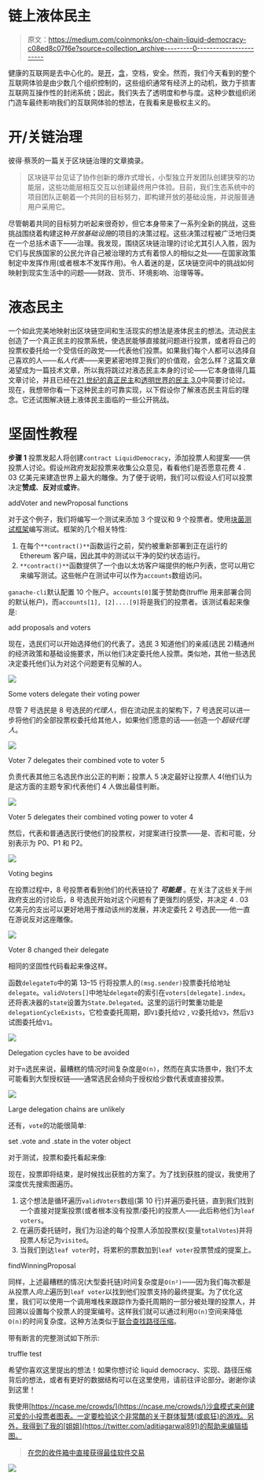 # 链上液体民主

> 原文：<https://medium.com/coinmonks/on-chain-liquid-democracy-c08ed8c07f6e?source=collection_archive---------0----------------------->

健康的互联网是去中心化的。是[开](https://www.mozilla.org/en-US/internet-health/open-innovation/)，[含](https://www.mozilla.org/en-US/internet-health/digital-inclusion/)，空档，安全。然而，我们今天看到的整个互联网体验是由少数几个组织控制的，这些组织通常有经济上的动机，致力于损害互联网互操作性的封闭系统；因此，我们失去了透明度和参与度。这种少数组织闭门造车最终影响我们的互联网体验的想法，在我看来是极权主义的。

# **开/关链治理**

彼得·蔡茨的一篇关于区块链治理的文章摘录。

> 区块链平台见证了协作创新的爆炸式增长，小型独立开发团队创建狭窄的功能层，这些功能层相互交互以创建最终用户体验。目前，我们生态系统中的项目团队正朝着一个共同的目标努力，即构建开放的基础设施，并说服普通用户采用它。

尽管朝着共同的目标努力听起来很奇妙，但它本身带来了一系列全新的挑战，这些挑战围绕着构建这种*开放基础设施*的项目的决策过程。这些决策过程被广泛地归类在一个总括术语下——治理。我发现，围绕区块链治理的讨论尤其引人入胜，因为它们与民族国家的公民允许自己被治理的方式有着惊人的相似之处——在国家政策制定中发挥作用(或者根本不发挥作用)。令人着迷的是，区块链空间中的挑战如何映射到现实生活中的问题——财政、货币、环境影响、治理等等。

# **液态民主**

一个如此完美地映射出区块链空间和生活现实的想法是液体民主的想法。流动民主创造了一个真正民主的投票系统，使选民能够直接就问题进行投票，或者将自己的投票权委托给一个受信任的政党——代表他们投票。如果我们每个人都可以选择自己喜欢的人——*私人代表*——来更紧密地捍卫我们的价值观，会怎么样？这篇文章渴望成为一篇技术文章，所以我将跳过对液态民主本身的讨论——它本身值得几篇文章讨论，并且已经在[21 世纪的真正民主](/organizer-sandbox/liquid-democracy-true-democracy-for-the-21st-century-7c66f5e53b6f)和[透明世界的民主 3.0](/decentfund/democracy-3-0-for-the-transparent-world-5a9f1ffad1ad)中简要讨论过。现在，我想带你看一下这种民主的可靠实现，以下假设你了解液态民主背后的理念。它还试图解决链上液体民主面临的一些公开挑战。

# **坚固性教程**

**步骤 1** 投票发起人将创建`contract LiquidDemocracy`，添加投票人和提案——供投票人讨论。假设州政府发起投票来收集公众意见，看看他们是否愿意花费 4 . 03 亿美元来建造世界上最大的雕像。为了便于说明，我们可以假设人们可以投票决定**赞成**、**反对**或**或许**。

addVoter and newProposal functions

对于这个例子，我们将编写一个测试来添加 3 个提议和 9 个投票者。使用[块菌测试框架](https://truffleframework.com/docs/truffle/testing/testing-your-contracts)编写测试。框架的几个相关特性:

1.  在每个`**contract()**`函数运行之前，契约被重新部署到正在运行的 Ethereum 客户端，因此其中的测试以干净的契约状态运行。
2.  `**contract()**`函数提供了一个由以太坊客户端提供的帐户列表，您可以用它来编写测试。这些帐户在测试中可以作为`accounts`数组访问。

`ganache-cli`默认配置 10 个账户。`accounts[0]`属于赞助商(truffle 用来部署合同的默认帐户)，而`accounts[1], [2]....[9]`将是我们的投票者。该测试看起来像是:

add proposals and voters

现在，选民们可以开始选择他们的代表了。选民 3 知道他们的亲戚(选民 2)精通州的经济政策和基础设施要求，所以他们决定委托他人投票。类似地，其他一些选民决定委托他们认为对这个问题更有见解的人。

![](img/fe4b2edb353aeebcfe765d51fc1f052a.png)

Some voters delegate their voting power

尽管 7 号选民是 8 号选民的*代理人*，但在流动民主的架构下，7 号选民可以进一步将他们的全部投票权委托给其他人，如果他们愿意的话——创造一个*超级代理人*。

![](img/6086ece324f030e3313d346a734e9049.png)

Voter 7 delegates their combined vote to voter 5

负责代表其他三名选民作出公正的判断；投票人 5 决定最好让投票人 4(他们认为是这方面的主题专家)代表他们 4 人做出最佳判断。

![](img/d918c1975189d895fde94f76fda65bbc.png)

Voter 5 delegates their combined voting power to voter 4

然后，代表和普通选民行使他们的投票权，对提案进行投票——是、否和可能，分别表示为 P0、P1 和 P2。

![](img/8f5901f0fe6504769d014a9bb6446f45.png)

Voting begins

在投票过程中，8 号投票者看到他们的代表链投了 ***可能是*** 。在关注了这些关于州政府支出的讨论后，8 号选民开始对这个问题有了更强烈的感受，并决定 4 . 03 亿美元的支出可以更好地用于推动该州的发展，并决定委托 2 号选民——他一直在游说反对这座雕像。

![](img/fd1b0726f5c0da3a48e1508275319cb4.png)

Voter 8 changed their delegate

相同的坚固性代码看起来像这样。

函数`delegateTo`中的第 13–15 行将投票人的`(msg.sender)`投票委托给地址`delegate`。`validVoters[]`中地址`delegate`的索引在`voters[delegate].index`。还将表决器的`state`设置为`State.Delegated`。这里的运行时繁重功能是`delegationCycleExists`，它检查委托周期，即`V1`委托给`V2` , `V2`委托给`V3`，然后`V3`试图委托给`V1`。

![](img/9831bf4364ab26b3e8f2eca89ca0da21.png)

Delegation cycles have to be avoided

对于`n`选民来说，最糟糕的情况时间复杂度是`O(n)`，然而在真实场景中，我们不太可能看到大型授权链——通常选民会倾向于授权给少数代表或直接投票。

![](img/bb33ab01a0f389850887e4b80dc58039.png)

Large delegation chains are unlikely

还有，`vote`的功能很简单:

set .vote and .state in the voter object

对于测试，投票和委托看起来像:

现在，投票即将结束，是时候找出获胜的方案了。为了找到获胜的提议，我使用了深度优先搜索图遍历。

1.  这个想法是循环遍历`validVoters`数组(第 10 行)并遍历委托链，直到我们找到一个直接对提案投票(或者根本没有投票/委托)的投票人——此后称他们为`leaf voters`。
2.  在遍历委托链时，我们为沿途的每个投票人添加投票权(变量`totalVotes`)并将投票人标记为`visited`。
3.  当我们到达`leaf voter`时，将累积的票数加到`leaf voter`投票赞成的提案上。

findWinningProposal

同样，上述最糟糕的情况(大型委托链)时间复杂度是`O(n²)`——因为我们每次都是从投票人*向上*遍历到`leaf voter`以找到他们投票支持的最终提案。为了优化这里，我们可以使用一个调用堆栈来跟踪作为委托周期的一部分被处理的投票人，并回溯以设置每个投票人的提案编号。这样我们就可以通过利用`O(n)`空间来降低`O(n)`的时间复杂度。这种方法类似于[联合查找路径压缩](https://www.geeksforgeeks.org/union-find-algorithm-set-2-union-by-rank/)。

带有断言的完整测试如下所示:

truffle test

希望你喜欢这里提出的想法！如果你想讨论 liquid democracy、实现、路径压缩背后的想法，或者有更好的数据结构可以在这里使用，请前往评论部分。谢谢你读到这里！

我使用[https://ncase.me/crowds/](https://ncase.me/crowds/)沙盒模式来创建可爱的小投票者图表。一定要检验这个非常酷的关于群体智慧(或疯狂)的游戏。另外，我得到了我的[姐姐](https://twitter.com/aditiagarwal891)的帮助来编辑插图。

> [在您的收件箱中直接获得最佳软件交易](https://coincodecap.com/?utm_source=coinmonks)

[![](img/7c0b3dfdcbfea594cc0ae7d4f9bf6fcb.png)](https://coincodecap.com/?utm_source=coinmonks)